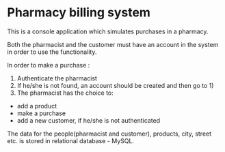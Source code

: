 # Pharmacy billing system

 This is a console application which simulates purchases in a pharmacy.
 
Both the pharmacist and the customer must have an account in the system in order to use the functionality.

In order to make a purchase :
1) Authenticate the pharmacist
2) If he/she is not found, an account should be created and then go to 1) 
3) The pharmacist has the choice to: 
- add a product 
- make a purchase 
- add a new customer, if he/she is not authenticated

The data for the people(pharmacist and customer), products, city, street etc. is stored in relational database - MySQL.
